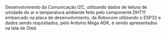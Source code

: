 Desenvolvimento da Comunicação I2C, utilizando dados de leitura de umidade do ar e temperatura ambiente feito pelo componente  DHT11 embarcado na placa de desenvolvimento,
da Robocore utilizando o ESP32 e dados sendo requisitados, pelo Arduino Mega ADK, e sendo apresentados na tela de Oled.
